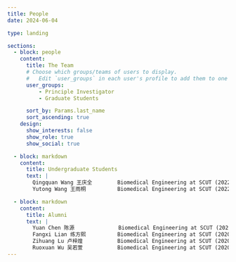```yaml
---
title: People
date: 2024-06-04

type: landing

sections:
  - block: people
    content:
      title: The Team
      # Choose which groups/teams of users to display.
      #   Edit `user_groups` in each user's profile to add them to one or more of these groups.
      user_groups:
          - Principle Investigator
          - Graduate Students

      sort_by: Params.last_name
      sort_ascending: true
    design:
      show_interests: false
      show_role: true
      show_social: true

  - block: markdown
    content:
      title: Undergraduate Students
      text: |
        Qingquan Wang 王庆全        Biomedical Engineering at SCUT (2022)  
        Yutong Wang 王雨桐          Biomedical Engineering at SCUT (2022)

  - block: markdown
    content:
      title: Alumni
      text: |
        Yuan Chen 陈源              Biomedical Engineering at SCUT (2020-2024)  
        Fangxi Lian 练方熙          Biomedical Engineering at SCUT (2020-2024)  
        Zihuang Lu 卢梓煌           Biomedical Engineering at SCUT (2020-2024)  
        Ruoxuan Wu 吴若萱           Biomedical Engineering at SCUT (2020-2024)
---
```

